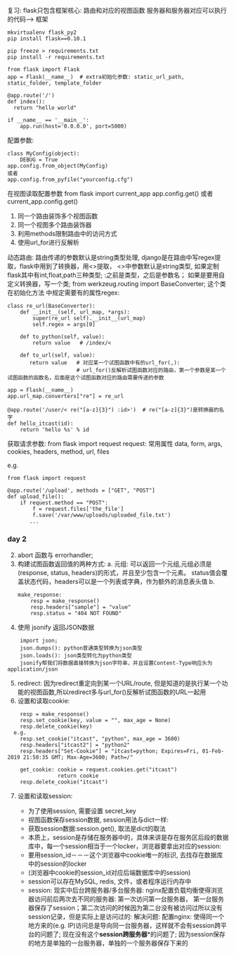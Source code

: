 复习: 
flask只包含框架核心: 路由和对应的视图函数
服务器和服务器对应可以执行的代码--> 框架

```
mkvirtualenv flask_py2
pip install flask==0.10.1

pip freeze > requirements.txt
pip install -r requirements.txt

from flask import Flask
app = Flask(__name__)  # extra初始化参数: static_url_path, static_folder, template_folder

@app.route('/')
def index():
  return "hello world"
  
if __name__ == '__main__':
    app.run(host='0.0.0.0', port=5000)
```

配置参数:
```
class MyConfig(object):
    DEBUG = True
app.config.from_object(MyConfig)
或者
app.config.from_pyfile("yourconfig.cfg")
```

在视图读取配置参数       from flask import current_app
app.config.get() 或者  current_app.config.get()

1. 同一个路由装饰多个视图函数
2. 同一个视图多个路由装饰器
3. 利用methods限制路由中的访问方式
4. 使用url_for进行反解析

动态路由: 路由传递的参数默认是string类型处理, django是在路由中写regex提取，flask中用到了转换器，用<>提取，
<>中参数默认是string类型, 如果定制flask其中有int,float,path三种类型; :之前是类型，之后是参数名；
如果是要用自定义转换器，写一个类; from werkzeug.routing import BaseConverter; 这个类在初始化方法
中规定需要有的属性regex: 
```
class re_url(BaseConverter):
    def __init__(self, url_map, *args):
        super(re_url self).__init__(url_map)
        self.regex = args[0]

    def to_python(self, value):
        return value   # /index/<
        
    def to_url(self, value):
       return value   # 对应某一个试图函数中有的url_for(,): 
                      # url_for()反解析试图函数对应的路由，第一个参数是某一个试图函数的函数名，后面是这个试图函数对应的路由需要传递的参数
       
app = Flask(__name__)
app.url_map.converters["re"] = re_url

@app.route('/user/< re("[a-z]{3}") :id>')  # re("[a-z]{3}")是转换器的名字
def hello_itcast(id):
    return 'hello %s' % id
```

获取请求参数: from flask import request
request: 常用属性 data, form, args, cookies, headers, method, url, files

e.g. 
```
from flask import request

@app.route('/upload', methods = ["GET", "POST"]
def upload_file():
    if request.method == "POST":
        f = request.files['the_file']
        f.save('/var/www/uploads/uploaded_file.txt')
       ...
```

### day 2 

2. abort 函数与 errorhandler;
3. 构建试图函数返回值的两种方式: 
    a. 元组: 可以返回一个元组,元组必须是 (response, status, headers)的形式，并且至少包含一个元素。
    status值会覆盖状态代码，headers可以是一个列表或字典，作为额外的消息表头值
    b. 
    ```
    make_response: 
        resp = make_response()
        resp.headers["sample"] = "value"
        resp.status = "404 NOT FOUND"
    ```
4. 使用 jsonify 返回JSON数据
```
    import json; 
    json.dumps(): python普通类型转换为json类型
    json.loads(): json类型转化为python类型
    jsonify帮我们将数据直接转换为json字符串，并且设置Content-Type响应头为application/json
```

5. redirect:
    因为redirect重定向到某一个URL/route, 但是知道的是执行某一个功能的视图函数,所以redirect多与url_for()反解析试图函数的URL一起用
6. 设置和读取cookie: 
```
    resp = make_response()
    resp.set_cookie(key, value = "", max_age = None)
    resp.delete_cookie(key)
  e.g.
    resp.set_cookie("itcast", "python", max_age = 3600)
    resp.headers["itcast2"] = "python2"
    resp.headers["Set-Cookie"] = "itcast=python; Expires=Fri, 01-Feb-2019 21:50:35 GMT; Max-Age=3600; Path=/"
    
    get_cookie: cookie = request.cookies.get("itcast")
                return cookie
    resp.delete_cookie("itcast")
```

7. 设置和读取session: 

    - 为了使用session,  需要设置 secret_key
    - 视图函数保存session数据, session用法与dict一样:
    - 获取session数据:session.get(), 取法是dict的取法
    - 本质上，session是存储在服务器中的，具体来讲是存在服务区后段的数据库中，每一个session相当于一个locker，浏览器要拿出对应的session:
    - 要用session_id－－－这个浏览器中cookie唯一的标识, 去找存在数据库中的session的locker
    - (浏览器中cookie的session_id对应后端数据库中的session)
    - session可以存在MySQL, redis, 文件，或者程序运行内存中 
    - session: 现实中后台跨服务器/多台服务器: nginx配置负载均衡使得浏览器访问前后两次去不同的服务器: 第一次访问第一台服务器，
    第一台服务器保存了session；第二次访问的时候因为第二台没有被访问过所以没有session记录，但是实际上是访问过的: 
    解决问题: 配置nginx: 使得同一个地方来的(e.g. IP)访问总是导向同一台服务器，这样就不会有session跨平台的问题了;
    现在没有这个********session跨服务器*********的问题了; 
    因为session保存的地方是单独的一台服务器，单独的一个服务器保存下来的
